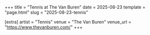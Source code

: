+++
title = "Tennis at The Van Buren"
date = 2025-08-23
template = "page.html"
slug = "2025-08-23-tennis"

[extra]
artist = "Tennis"
venue = "The Van Buren"
venue_url = "https://www.thevanburen.com/"
+++
